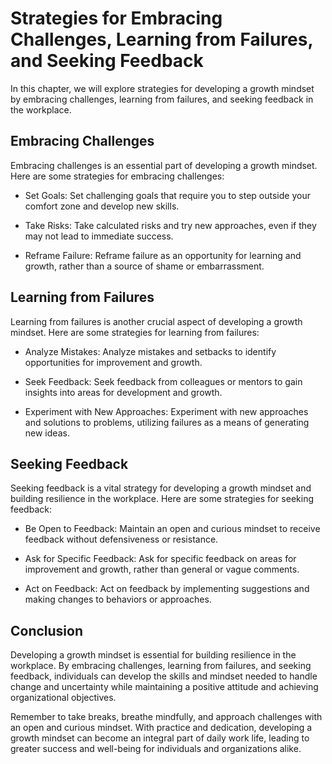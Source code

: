 Strategies for Embracing Challenges, Learning from Failures, and Seeking Feedback
=========================================================================================================================

In this chapter, we will explore strategies for developing a growth mindset by embracing challenges, learning from failures, and seeking feedback in the workplace.

Embracing Challenges
--------------------

Embracing challenges is an essential part of developing a growth mindset. Here are some strategies for embracing challenges:

* Set Goals: Set challenging goals that require you to step outside your comfort zone and develop new skills.

* Take Risks: Take calculated risks and try new approaches, even if they may not lead to immediate success.

* Reframe Failure: Reframe failure as an opportunity for learning and growth, rather than a source of shame or embarrassment.

Learning from Failures
----------------------

Learning from failures is another crucial aspect of developing a growth mindset. Here are some strategies for learning from failures:

* Analyze Mistakes: Analyze mistakes and setbacks to identify opportunities for improvement and growth.

* Seek Feedback: Seek feedback from colleagues or mentors to gain insights into areas for development and growth.

* Experiment with New Approaches: Experiment with new approaches and solutions to problems, utilizing failures as a means of generating new ideas.

Seeking Feedback
----------------

Seeking feedback is a vital strategy for developing a growth mindset and building resilience in the workplace. Here are some strategies for seeking feedback:

* Be Open to Feedback: Maintain an open and curious mindset to receive feedback without defensiveness or resistance.

* Ask for Specific Feedback: Ask for specific feedback on areas for improvement and growth, rather than general or vague comments.

* Act on Feedback: Act on feedback by implementing suggestions and making changes to behaviors or approaches.

Conclusion
----------

Developing a growth mindset is essential for building resilience in the workplace. By embracing challenges, learning from failures, and seeking feedback, individuals can develop the skills and mindset needed to handle change and uncertainty while maintaining a positive attitude and achieving organizational objectives.

Remember to take breaks, breathe mindfully, and approach challenges with an open and curious mindset. With practice and dedication, developing a growth mindset can become an integral part of daily work life, leading to greater success and well-being for individuals and organizations alike.
